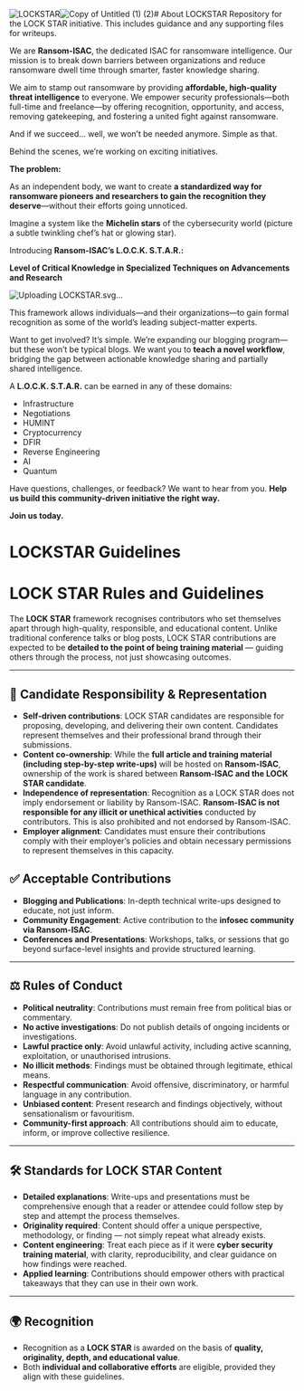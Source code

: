 ![LOCKSTAR](https://github.com/user-attachments/assets/45721435-0b70-4d35-bb19-e7e597f286ec)![Copy of Untitled (1) (2)](https://github.com/user-attachments/assets/e992fdb9-158c-4663-a35b-3f1b52d1ed11)# About LOCKSTAR
Repository for the LOCK STAR initiative. This includes guidance and any supporting files for writeups. 

We are **Ransom-ISAC**, the dedicated ISAC for ransomware intelligence. Our mission is to break down barriers between organizations and reduce ransomware dwell time through smarter, faster knowledge sharing.

We aim to stamp out ransomware by providing **affordable, high-quality threat intelligence** to everyone. We empower security professionals—both full-time and freelance—by offering recognition, opportunity, and access, removing gatekeeping, and fostering a united fight against ransomware.

And if we succeed… well, we won’t be needed anymore. Simple as that.

Behind the scenes, we’re working on exciting initiatives. 

**The problem:** 

As an independent body, we want to create **a standardized way for ransomware pioneers and researchers to gain the recognition they deserve**—without their efforts going unnoticed.

Imagine a system like the **Michelin stars** of the cybersecurity world (picture a subtle twinkling chef’s hat or glowing star).

Introducing **Ransom-ISAC’s L.O.C.K. S.T.A.R.:**

**Level of Critical Knowledge in Specialized Techniques on Advancements and Research**

![Uploa<svg xmlns="http://www.w3.org/2000/svg" xmlns:xlink="http://www.w3.org/1999/xlink" width="150" zoomAndPan="magnify" viewBox="0 0 112.5 112.499997" height="150" preserveAspectRatio="xMidYMid meet" version="1.0"><defs><g/><clipPath id="d667351cff"><path d="M 0 0 L 112.003906 0 L 112.003906 112.003906 L 0 112.003906 Z M 0 0 " clip-rule="nonzero"/></clipPath><clipPath id="69e5ead5cc"><path d="M 0.4375 0.316406 L 8.507812 0.316406 L 8.507812 9.394531 L 0.4375 9.394531 Z M 0.4375 0.316406 " clip-rule="nonzero"/></clipPath><clipPath id="e26c2f3d8d"><path d="M 3.460938 2.96875 L 5.480469 2.96875 L 5.480469 7 L 3.460938 7 Z M 3.460938 2.96875 " clip-rule="nonzero"/></clipPath><clipPath id="662d3bf506"><path d="M 53 1 L 75.664062 1 L 75.664062 10.007812 L 53 10.007812 Z M 53 1 " clip-rule="nonzero"/></clipPath><clipPath id="0001437740"><path d="M 1 0.167969 L 3 0.167969 L 3 7 L 1 7 Z M 1 0.167969 " clip-rule="nonzero"/></clipPath><clipPath id="6f6d4d7c25"><path d="M 3 0.167969 L 10 0.167969 L 10 8 L 3 8 Z M 3 0.167969 " clip-rule="nonzero"/></clipPath><clipPath id="fd95accd53"><path d="M 9 0.167969 L 17 0.167969 L 17 7 L 9 7 Z M 9 0.167969 " clip-rule="nonzero"/></clipPath><clipPath id="6898a58ae4"><path d="M 16 0.167969 L 22.664062 0.167969 L 22.664062 8 L 16 8 Z M 16 0.167969 " clip-rule="nonzero"/></clipPath><clipPath id="c44ee11fc1"><rect x="0" width="23" y="0" height="10"/></clipPath><clipPath id="bc6c9ce268"><path d="M 10 1 L 55 1 L 55 10.007812 L 10 10.007812 Z M 10 1 " clip-rule="nonzero"/></clipPath><clipPath id="7cfbd0085d"><path d="M 1 0.167969 L 7 0.167969 L 7 7 L 1 7 Z M 1 0.167969 " clip-rule="nonzero"/></clipPath><clipPath id="eb623a5fb4"><path d="M 7 0.167969 L 14 0.167969 L 14 7 L 7 7 Z M 7 0.167969 " clip-rule="nonzero"/></clipPath><clipPath id="be86c62db2"><path d="M 14 0.167969 L 20 0.167969 L 20 7 L 14 7 Z M 14 0.167969 " clip-rule="nonzero"/></clipPath><clipPath id="5a68a0017a"><path d="M 20 0.167969 L 26 0.167969 L 26 8 L 20 8 Z M 20 0.167969 " clip-rule="nonzero"/></clipPath><clipPath id="eeffe3a9e0"><path d="M 26 0.167969 L 33 0.167969 L 33 8 L 26 8 Z M 26 0.167969 " clip-rule="nonzero"/></clipPath><clipPath id="9954f38c57"><path d="M 33 0.167969 L 41 0.167969 L 41 7 L 33 7 Z M 33 0.167969 " clip-rule="nonzero"/></clipPath><clipPath id="8bc6b08967"><rect x="0" width="45" y="0" height="10"/></clipPath><clipPath id="19badc508a"><rect x="0" width="76" y="0" height="11"/></clipPath><clipPath id="471334648a"><path d="M 13.976562 2.046875 L 98.027344 2.046875 L 98.027344 86.097656 L 13.976562 86.097656 Z M 13.976562 2.046875 " clip-rule="nonzero"/></clipPath><clipPath id="66c71c52cb"><path d="M 56 2.046875 L 64.160156 13.628906 L 77.015625 7.679688 L 78.289062 21.785156 L 92.394531 23.0625 L 86.445312 35.914062 L 98.027344 44.074219 L 86.445312 52.230469 L 92.394531 65.085938 L 78.289062 66.363281 L 77.015625 80.46875 L 64.160156 74.519531 L 56 86.097656 L 47.84375 74.519531 L 34.988281 80.46875 L 33.714844 66.363281 L 19.605469 65.085938 L 25.554688 52.230469 L 13.976562 44.074219 L 25.554688 35.914062 L 19.605469 23.0625 L 33.714844 21.785156 L 34.988281 7.679688 L 47.84375 13.628906 Z M 56 2.046875 " clip-rule="nonzero"/></clipPath><clipPath id="84460c0011"><path d="M 0.976562 0.046875 L 85.027344 0.046875 L 85.027344 84.097656 L 0.976562 84.097656 Z M 0.976562 0.046875 " clip-rule="nonzero"/></clipPath><clipPath id="ff67700659"><path d="M 43 0.046875 L 51.160156 11.628906 L 64.015625 5.679688 L 65.289062 19.785156 L 79.394531 21.0625 L 73.445312 33.914062 L 85.027344 42.074219 L 73.445312 50.230469 L 79.394531 63.085938 L 65.289062 64.363281 L 64.015625 78.46875 L 51.160156 72.519531 L 43 84.097656 L 34.84375 72.519531 L 21.988281 78.46875 L 20.714844 64.363281 L 6.605469 63.085938 L 12.554688 50.230469 L 0.976562 42.074219 L 12.554688 33.914062 L 6.605469 21.0625 L 20.714844 19.785156 L 21.988281 5.679688 L 34.84375 11.628906 Z M 43 0.046875 " clip-rule="nonzero"/></clipPath><clipPath id="26c68a396b"><rect x="0" width="86" y="0" height="85"/></clipPath><clipPath id="f4a7149b04"><path d="M 17.023438 5.097656 L 94.976562 5.097656 L 94.976562 83.050781 L 17.023438 83.050781 Z M 17.023438 5.097656 " clip-rule="nonzero"/></clipPath><clipPath id="15faaa1394"><path d="M 56 5.097656 L 63.566406 15.835938 L 75.488281 10.320312 L 76.671875 23.402344 L 89.753906 24.585938 L 84.238281 36.507812 L 94.976562 44.074219 L 84.238281 51.640625 L 89.753906 63.5625 L 76.671875 64.746094 L 75.488281 77.828125 L 63.566406 72.308594 L 56 83.050781 L 48.433594 72.308594 L 36.511719 77.828125 L 35.332031 64.746094 L 22.246094 63.5625 L 27.765625 51.640625 L 17.023438 44.074219 L 27.765625 36.507812 L 22.246094 24.585938 L 35.332031 23.402344 L 36.511719 10.320312 L 48.433594 15.835938 Z M 56 5.097656 " clip-rule="nonzero"/></clipPath><clipPath id="050f8b2aa4"><path d="M 0.0234375 0.0976562 L 77.976562 0.0976562 L 77.976562 78.050781 L 0.0234375 78.050781 Z M 0.0234375 0.0976562 " clip-rule="nonzero"/></clipPath><clipPath id="ff90ca2c39"><path d="M 39 0.0976562 L 46.566406 10.835938 L 58.488281 5.320312 L 59.671875 18.402344 L 72.753906 19.585938 L 67.238281 31.507812 L 77.976562 39.074219 L 67.238281 46.640625 L 72.753906 58.5625 L 59.671875 59.746094 L 58.488281 72.828125 L 46.566406 67.308594 L 39 78.050781 L 31.433594 67.308594 L 19.511719 72.828125 L 18.332031 59.746094 L 5.246094 58.5625 L 10.765625 46.640625 L 0.0234375 39.074219 L 10.765625 31.507812 L 5.246094 19.585938 L 18.332031 18.402344 L 19.511719 5.320312 L 31.433594 10.835938 Z M 39 0.0976562 " clip-rule="nonzero"/></clipPath><clipPath id="cf8a32e19f"><rect x="0" width="78" y="0" height="79"/></clipPath><clipPath id="17aeceab0f"><path d="M 19.871094 7.945312 L 92.128906 7.945312 L 92.128906 80.203125 L 19.871094 80.203125 Z M 19.871094 7.945312 " clip-rule="nonzero"/></clipPath><clipPath id="cb592e3d7d"><path d="M 56 7.945312 L 63.015625 17.902344 L 74.066406 12.785156 L 75.160156 24.914062 L 87.289062 26.007812 L 82.175781 37.0625 L 92.128906 44.074219 L 82.175781 51.085938 L 87.289062 62.136719 L 75.160156 63.234375 L 74.066406 75.363281 L 63.015625 70.246094 L 56 80.203125 L 48.988281 70.246094 L 37.9375 75.363281 L 36.839844 63.234375 L 24.710938 62.136719 L 29.828125 51.085938 L 19.871094 44.074219 L 29.828125 37.0625 L 24.710938 26.007812 L 36.839844 24.914062 L 37.9375 12.785156 L 48.988281 17.902344 Z M 56 7.945312 " clip-rule="nonzero"/></clipPath><clipPath id="ac1c43b070"><path d="M 0.871094 0.945312 L 73.128906 0.945312 L 73.128906 73.203125 L 0.871094 73.203125 Z M 0.871094 0.945312 " clip-rule="nonzero"/></clipPath><clipPath id="45983583eb"><path d="M 37 0.945312 L 44.015625 10.902344 L 55.066406 5.785156 L 56.160156 17.914062 L 68.289062 19.007812 L 63.175781 30.0625 L 73.128906 37.074219 L 63.175781 44.085938 L 68.289062 55.136719 L 56.160156 56.234375 L 55.066406 68.363281 L 44.015625 63.246094 L 37 73.203125 L 29.988281 63.246094 L 18.9375 68.363281 L 17.839844 56.234375 L 5.710938 55.136719 L 10.828125 44.085938 L 0.871094 37.074219 L 10.828125 30.0625 L 5.710938 19.007812 L 17.839844 17.914062 L 18.9375 5.785156 L 29.988281 10.902344 Z M 37 0.945312 " clip-rule="nonzero"/></clipPath><clipPath id="00d10b59b7"><rect x="0" width="74" y="0" height="74"/></clipPath><clipPath id="60836672ed"><path d="M 38.222656 26.417969 L 74 26.417969 L 74 66.742188 L 38.222656 66.742188 Z M 38.222656 26.417969 " clip-rule="nonzero"/></clipPath><clipPath id="8af57d84c1"><path d="M 52 38.101562 L 60.640625 38.101562 L 60.640625 54.527344 L 52 54.527344 Z M 52 38.101562 " clip-rule="nonzero"/></clipPath><clipPath id="6fbb9f08c5"><path d="M 1 0.679688 L 7 0.679688 L 7 8 L 1 8 Z M 1 0.679688 " clip-rule="nonzero"/></clipPath><clipPath id="7e7f8c80bc"><path d="M 9 0.679688 L 17 0.679688 L 17 8 L 9 8 Z M 9 0.679688 " clip-rule="nonzero"/></clipPath><clipPath id="b8b15611be"><path d="M 19 0.679688 L 26 0.679688 L 26 8 L 19 8 Z M 19 0.679688 " clip-rule="nonzero"/></clipPath><clipPath id="ccf8abfe8b"><path d="M 29 0.679688 L 36 0.679688 L 36 8 L 29 8 Z M 29 0.679688 " clip-rule="nonzero"/></clipPath><clipPath id="df61d3e865"><path d="M 40 0.679688 L 46 0.679688 L 46 8 L 40 8 Z M 40 0.679688 " clip-rule="nonzero"/></clipPath><clipPath id="34a5add121"><path d="M 48 0.679688 L 55 0.679688 L 55 8 L 48 8 Z M 48 0.679688 " clip-rule="nonzero"/></clipPath><clipPath id="1d733a1d38"><path d="M 56 0.679688 L 63 0.679688 L 63 8 L 56 8 Z M 56 0.679688 " clip-rule="nonzero"/></clipPath><clipPath id="06f205bf40"><path d="M 66 0.679688 L 72 0.679688 L 72 8 L 66 8 Z M 66 0.679688 " clip-rule="nonzero"/></clipPath><clipPath id="99c5e0576d"><rect x="0" width="76" y="0" height="11"/></clipPath></defs><g clip-path="url(#d667351cff)"><path fill="#ffffff" d="M 0 0 L 112.003906 0 L 112.003906 112.003906 L 0 112.003906 Z M 0 0 " fill-opacity="1" fill-rule="nonzero"/><path fill="#ffffff" d="M 0 0 L 112.003906 0 L 112.003906 112.003906 L 0 112.003906 Z M 0 0 " fill-opacity="1" fill-rule="nonzero"/></g><g transform="matrix(1, 0, 0, 1, 18, 87)"><g clip-path="url(#19badc508a)"><g clip-path="url(#69e5ead5cc)"><path fill="#0057ff" d="M 6.546875 1.035156 C 5.550781 1.015625 4.777344 0.496094 4.511719 0.316406 C 4.246094 0.496094 3.472656 1.015625 2.476562 1.035156 C 1.382812 1.058594 0.699219 0.792969 0.441406 0.621094 L 0.441406 4.175781 C 0.441406 6.421875 2.183594 8.964844 4.511719 9.621094 C 5.675781 9.292969 6.695312 8.492188 7.421875 7.496094 C 8.144531 6.5 8.582031 5.296875 8.582031 4.175781 L 8.582031 0.621094 C 8.324219 0.792969 7.640625 1.058594 6.546875 1.035156 Z M 8.144531 4.175781 C 8.144531 5.175781 7.75 6.292969 7.066406 7.238281 C 6.378906 8.179688 5.476562 8.859375 4.511719 9.167969 C 3.542969 8.867188 2.644531 8.179688 1.960938 7.242188 C 1.273438 6.308594 0.878906 5.175781 0.878906 4.175781 L 0.878906 1.277344 C 1.351562 1.414062 1.84375 1.480469 2.335938 1.472656 L 2.488281 1.472656 C 3.167969 1.453125 3.859375 1.234375 4.511719 0.832031 C 5.164062 1.234375 5.855469 1.453125 6.535156 1.464844 L 6.691406 1.464844 C 7.179688 1.472656 7.671875 1.410156 8.144531 1.273438 Z M 7.710938 1.828125 L 7.710938 4.175781 C 7.710938 5.09375 7.347656 6.113281 6.714844 6.980469 C 6.113281 7.800781 5.339844 8.40625 4.511719 8.703125 C 3.683594 8.40625 2.910156 7.800781 2.308594 6.980469 C 1.675781 6.113281 1.3125 5.085938 1.3125 4.175781 L 1.3125 1.828125 C 1.648438 1.886719 1.992188 1.914062 2.335938 1.914062 L 2.496094 1.914062 C 3.207031 1.886719 3.890625 1.691406 4.511719 1.34375 C 5.125 1.691406 5.816406 1.886719 6.527344 1.914062 L 6.691406 1.914062 C 7.03125 1.914062 7.375 1.878906 7.710938 1.828125 Z M 7.710938 1.828125 " fill-opacity="1" fill-rule="nonzero"/></g><g clip-path="url(#e26c2f3d8d)"><path fill="#f2f9f8" d="M 5.050781 4.851562 C 5.390625 4.65625 5.558594 4.363281 5.550781 3.96875 C 5.546875 3.433594 5.109375 2.996094 4.574219 2.980469 C 4.347656 2.976562 4.140625 3.042969 3.953125 3.175781 C 3.769531 3.3125 3.648438 3.492188 3.585938 3.710938 C 3.523438 3.933594 3.535156 4.148438 3.621094 4.363281 C 3.710938 4.574219 3.851562 4.738281 4.050781 4.851562 C 4.0625 4.859375 4.066406 4.867188 4.0625 4.878906 L 4.050781 4.929688 L 3.558594 6.847656 C 3.550781 6.871094 3.558594 6.878906 3.582031 6.878906 L 5.519531 6.878906 C 5.542969 6.878906 5.550781 6.871094 5.542969 6.847656 L 5.050781 4.929688 L 5.039062 4.878906 C 5.035156 4.867188 5.039062 4.859375 5.050781 4.851562 Z M 5.050781 4.851562 " fill-opacity="1" fill-rule="nonzero"/></g><g clip-path="url(#662d3bf506)"><g transform="matrix(1, 0, 0, 1, 53, 1)"><g clip-path="url(#c44ee11fc1)"><g clip-path="url(#0001437740)"><g fill="#0057ff" fill-opacity="1"><g transform="translate(0.983418, 7.000257)"><g><path d="M 0.578125 0 L 0.578125 -6.5625 L 1.953125 -6.5625 L 1.953125 0 Z M 0.578125 0 "/></g></g></g></g><g clip-path="url(#6f6d4d7c25)"><g fill="#0057ff" fill-opacity="1"><g transform="translate(3.522472, 7.000257)"><g><path d="M 2.875 -5.609375 C 2.539062 -5.609375 2.265625 -5.535156 2.046875 -5.390625 C 1.835938 -5.242188 1.734375 -5.050781 1.734375 -4.8125 C 1.734375 -4.632812 1.78125 -4.488281 1.875 -4.375 C 1.976562 -4.269531 2.191406 -4.179688 2.515625 -4.109375 L 4.0625 -3.734375 C 4.695312 -3.578125 5.132812 -3.351562 5.375 -3.0625 C 5.625 -2.78125 5.75 -2.414062 5.75 -1.96875 C 5.75 -1.5 5.632812 -1.101562 5.40625 -0.78125 C 5.175781 -0.457031 4.863281 -0.21875 4.46875 -0.0625 C 4.082031 0.09375 3.644531 0.171875 3.15625 0.171875 C 2.289062 0.171875 1.613281 -0.0078125 1.125 -0.375 C 0.632812 -0.738281 0.378906 -1.285156 0.359375 -2.015625 L 1.671875 -2.015625 C 1.679688 -1.679688 1.804688 -1.421875 2.046875 -1.234375 C 2.285156 -1.046875 2.625 -0.953125 3.0625 -0.953125 C 3.507812 -0.953125 3.847656 -1.019531 4.078125 -1.15625 C 4.316406 -1.300781 4.4375 -1.519531 4.4375 -1.8125 C 4.4375 -1.988281 4.375 -2.128906 4.25 -2.234375 C 4.125 -2.335938 3.914062 -2.429688 3.625 -2.515625 C 3.332031 -2.609375 2.84375 -2.726562 2.15625 -2.875 C 1.5625 -3.007812 1.128906 -3.222656 0.859375 -3.515625 C 0.585938 -3.804688 0.453125 -4.207031 0.453125 -4.71875 C 0.453125 -5.101562 0.546875 -5.445312 0.734375 -5.75 C 0.921875 -6.0625 1.203125 -6.300781 1.578125 -6.46875 C 1.953125 -6.644531 2.421875 -6.734375 2.984375 -6.734375 C 3.484375 -6.734375 3.921875 -6.644531 4.296875 -6.46875 C 4.679688 -6.300781 4.976562 -6.054688 5.1875 -5.734375 C 5.40625 -5.410156 5.523438 -5.035156 5.546875 -4.609375 L 4.21875 -4.609375 C 4.15625 -5.273438 3.707031 -5.609375 2.875 -5.609375 Z M 2.875 -5.609375 "/></g></g></g></g><g clip-path="url(#fd95accd53)"><g fill="#0057ff" fill-opacity="1"><g transform="translate(9.614375, 7.000257)"><g><path d="M 4.921875 0 L 4.5 -1.359375 L 2.078125 -1.359375 L 1.625 0 L 0.1875 0 L 2.515625 -6.5625 L 4.109375 -6.5625 L 6.421875 0 Z M 4.125 -2.484375 L 3.3125 -5.078125 L 3.296875 -5.078125 L 2.453125 -2.484375 Z M 4.125 -2.484375 "/></g></g></g></g><g clip-path="url(#6898a58ae4)"><g fill="#0057ff" fill-opacity="1"><g transform="translate(15.843243, 7.000257)"><g><path d="M 3.453125 -5.546875 C 2.953125 -5.546875 2.550781 -5.347656 2.25 -4.953125 C 1.945312 -4.554688 1.796875 -3.992188 1.796875 -3.265625 C 1.796875 -2.578125 1.9375 -2.03125 2.21875 -1.625 C 2.507812 -1.21875 2.910156 -1.015625 3.421875 -1.015625 C 3.804688 -1.015625 4.125 -1.117188 4.375 -1.328125 C 4.625 -1.535156 4.789062 -1.84375 4.875 -2.25 L 6.25 -2.25 C 6.101562 -1.46875 5.78125 -0.867188 5.28125 -0.453125 C 4.78125 -0.0351562 4.15625 0.171875 3.40625 0.171875 C 2.789062 0.171875 2.257812 0.0351562 1.8125 -0.234375 C 1.363281 -0.515625 1.015625 -0.914062 0.765625 -1.4375 C 0.523438 -1.957031 0.40625 -2.566406 0.40625 -3.265625 C 0.40625 -3.972656 0.53125 -4.585938 0.78125 -5.109375 C 1.03125 -5.628906 1.382812 -6.03125 1.84375 -6.3125 C 2.300781 -6.59375 2.828125 -6.734375 3.421875 -6.734375 C 3.941406 -6.734375 4.410156 -6.632812 4.828125 -6.4375 C 5.242188 -6.238281 5.570312 -5.960938 5.8125 -5.609375 C 6.0625 -5.253906 6.207031 -4.859375 6.25 -4.421875 L 4.875 -4.421875 C 4.695312 -5.171875 4.222656 -5.546875 3.453125 -5.546875 Z M 3.453125 -5.546875 "/></g></g></g></g></g></g></g><g clip-path="url(#bc6c9ce268)"><g transform="matrix(1, 0, 0, 1, 10, 1)"><g clip-path="url(#8bc6b08967)"><g clip-path="url(#7cfbd0085d)"><g fill="#000000" fill-opacity="1"><g transform="translate(0.50301, 6.962967)"><g><path d="M 6.078125 -4.703125 C 6.078125 -4.335938 5.988281 -4.015625 5.8125 -3.734375 C 5.632812 -3.453125 5.382812 -3.253906 5.0625 -3.140625 L 5.28125 -3.03125 C 5.53125 -2.894531 5.691406 -2.707031 5.765625 -2.46875 C 5.847656 -2.226562 5.890625 -1.921875 5.890625 -1.546875 L 5.890625 -0.9375 C 5.890625 -0.476562 5.988281 -0.222656 6.1875 -0.171875 L 6.1875 0 L 4.671875 0 C 4.628906 -0.113281 4.59375 -0.253906 4.5625 -0.421875 C 4.539062 -0.597656 4.53125 -0.769531 4.53125 -0.9375 L 4.53125 -1.640625 C 4.53125 -1.921875 4.476562 -2.125 4.375 -2.25 C 4.28125 -2.382812 4.160156 -2.46875 4.015625 -2.5 C 3.867188 -2.539062 3.679688 -2.5625 3.453125 -2.5625 L 2.03125 -2.5625 L 2.03125 0 L 0.6875 0 L 0.6875 -6.5625 L 4.078125 -6.5625 C 4.492188 -6.5625 4.851562 -6.472656 5.15625 -6.296875 C 5.457031 -6.128906 5.6875 -5.90625 5.84375 -5.625 C 6 -5.34375 6.078125 -5.035156 6.078125 -4.703125 Z M 4.703125 -4.578125 C 4.703125 -4.835938 4.617188 -5.039062 4.453125 -5.1875 C 4.285156 -5.34375 4.0625 -5.421875 3.78125 -5.421875 L 2.03125 -5.421875 L 2.03125 -3.671875 L 3.6875 -3.671875 C 4.03125 -3.671875 4.285156 -3.738281 4.453125 -3.875 C 4.617188 -4.007812 4.703125 -4.242188 4.703125 -4.578125 Z M 4.703125 -4.578125 "/></g></g></g></g><g clip-path="url(#eb623a5fb4)"><g fill="#000000" fill-opacity="1"><g transform="translate(7.059392, 6.962967)"><g><path d="M 4.921875 0 L 4.5 -1.359375 L 2.078125 -1.359375 L 1.625 0 L 0.1875 0 L 2.515625 -6.5625 L 4.109375 -6.5625 L 6.421875 0 Z M 4.125 -2.484375 L 3.3125 -5.078125 L 3.296875 -5.078125 L 2.453125 -2.484375 Z M 4.125 -2.484375 "/></g></g></g></g><g clip-path="url(#be86c62db2)"><g fill="#000000" fill-opacity="1"><g transform="translate(13.615774, 6.962967)"><g><path d="M 4.703125 -2 L 4.703125 -6.5625 L 5.984375 -6.5625 L 5.984375 0 L 4.609375 0 L 1.921875 -4.6875 L 1.90625 -4.6875 L 1.90625 0 L 0.625 0 L 0.625 -6.5625 L 2.078125 -6.5625 L 4.6875 -2 Z M 4.703125 -2 "/></g></g></g></g><g clip-path="url(#5a68a0017a)"><g fill="#000000" fill-opacity="1"><g transform="translate(20.172155, 6.962967)"><g><path d="M 2.875 -5.609375 C 2.539062 -5.609375 2.265625 -5.535156 2.046875 -5.390625 C 1.835938 -5.242188 1.734375 -5.050781 1.734375 -4.8125 C 1.734375 -4.632812 1.78125 -4.488281 1.875 -4.375 C 1.976562 -4.269531 2.191406 -4.179688 2.515625 -4.109375 L 4.0625 -3.734375 C 4.695312 -3.578125 5.132812 -3.351562 5.375 -3.0625 C 5.625 -2.78125 5.75 -2.414062 5.75 -1.96875 C 5.75 -1.5 5.632812 -1.101562 5.40625 -0.78125 C 5.175781 -0.457031 4.863281 -0.21875 4.46875 -0.0625 C 4.082031 0.09375 3.644531 0.171875 3.15625 0.171875 C 2.289062 0.171875 1.613281 -0.0078125 1.125 -0.375 C 0.632812 -0.738281 0.378906 -1.285156 0.359375 -2.015625 L 1.671875 -2.015625 C 1.679688 -1.679688 1.804688 -1.421875 2.046875 -1.234375 C 2.285156 -1.046875 2.625 -0.953125 3.0625 -0.953125 C 3.507812 -0.953125 3.847656 -1.019531 4.078125 -1.15625 C 4.316406 -1.300781 4.4375 -1.519531 4.4375 -1.8125 C 4.4375 -1.988281 4.375 -2.128906 4.25 -2.234375 C 4.125 -2.335938 3.914062 -2.429688 3.625 -2.515625 C 3.332031 -2.609375 2.84375 -2.726562 2.15625 -2.875 C 1.5625 -3.007812 1.128906 -3.222656 0.859375 -3.515625 C 0.585938 -3.804688 0.453125 -4.207031 0.453125 -4.71875 C 0.453125 -5.101562 0.546875 -5.445312 0.734375 -5.75 C 0.921875 -6.0625 1.203125 -6.300781 1.578125 -6.46875 C 1.953125 -6.644531 2.421875 -6.734375 2.984375 -6.734375 C 3.484375 -6.734375 3.921875 -6.644531 4.296875 -6.46875 C 4.679688 -6.300781 4.976562 -6.054688 5.1875 -5.734375 C 5.40625 -5.410156 5.523438 -5.035156 5.546875 -4.609375 L 4.21875 -4.609375 C 4.15625 -5.273438 3.707031 -5.609375 2.875 -5.609375 Z M 2.875 -5.609375 "/></g></g></g></g><g clip-path="url(#eeffe3a9e0)"><g fill="#000000" fill-opacity="1"><g transform="translate(26.225607, 6.962967)"><g><path d="M 3.5625 0.171875 C 2.945312 0.171875 2.398438 0.0390625 1.921875 -0.21875 C 1.453125 -0.476562 1.082031 -0.863281 0.8125 -1.375 C 0.539062 -1.894531 0.40625 -2.53125 0.40625 -3.28125 C 0.40625 -4.019531 0.535156 -4.648438 0.796875 -5.171875 C 1.066406 -5.691406 1.4375 -6.082031 1.90625 -6.34375 C 2.382812 -6.601562 2.9375 -6.734375 3.5625 -6.734375 C 4.175781 -6.734375 4.71875 -6.597656 5.1875 -6.328125 C 5.664062 -6.066406 6.035156 -5.675781 6.296875 -5.15625 C 6.566406 -4.632812 6.703125 -4.007812 6.703125 -3.28125 C 6.703125 -2.539062 6.566406 -1.910156 6.296875 -1.390625 C 6.023438 -0.867188 5.648438 -0.476562 5.171875 -0.21875 C 4.691406 0.0390625 4.15625 0.171875 3.5625 0.171875 Z M 5.34375 -3.28125 C 5.34375 -4.007812 5.175781 -4.570312 4.84375 -4.96875 C 4.519531 -5.375 4.085938 -5.578125 3.546875 -5.578125 C 3.015625 -5.578125 2.582031 -5.375 2.25 -4.96875 C 1.925781 -4.570312 1.765625 -4.007812 1.765625 -3.28125 C 1.765625 -2.550781 1.925781 -1.984375 2.25 -1.578125 C 2.582031 -1.179688 3.019531 -0.984375 3.5625 -0.984375 C 4.101562 -0.984375 4.535156 -1.179688 4.859375 -1.578125 C 5.179688 -1.984375 5.34375 -2.550781 5.34375 -3.28125 Z M 5.34375 -3.28125 "/></g></g></g></g><g clip-path="url(#9954f38c57)"><g fill="#000000" fill-opacity="1"><g transform="translate(33.294064, 6.962967)"><g><path d="M 3.84375 -1.390625 L 5.015625 -6.5625 L 7 -6.5625 L 7 0 L 5.71875 0 L 5.71875 -5.484375 L 5.6875 -5.484375 L 4.46875 0 L 3.125 0 L 1.921875 -5.484375 L 1.90625 -5.484375 L 1.90625 0 L 0.625 0 L 0.625 -6.5625 L 2.625 -6.5625 L 3.828125 -1.390625 Z M 3.84375 -1.390625 "/></g></g></g></g><g fill="#000000" fill-opacity="1"><g transform="translate(40.865451, 6.962967)"><g><path d="M 0.25 -1.96875 L 0.25 -3.15625 L 2.796875 -3.15625 L 2.796875 -1.96875 Z M 0.25 -1.96875 "/></g></g></g></g></g></g></g></g><g clip-path="url(#471334648a)"><g clip-path="url(#66c71c52cb)"><g transform="matrix(1, 0, 0, 1, 13, 2)"><g clip-path="url(#26c68a396b)"><g clip-path="url(#84460c0011)"><g clip-path="url(#ff67700659)"><path fill="#f8cf40" d="M 0.976562 0.046875 L 85.027344 0.046875 L 85.027344 84.097656 L 0.976562 84.097656 Z M 0.976562 0.046875 " fill-opacity="1" fill-rule="nonzero"/></g></g></g></g></g></g><g clip-path="url(#f4a7149b04)"><g clip-path="url(#15faaa1394)"><g transform="matrix(1, 0, 0, 1, 17, 5)"><g clip-path="url(#cf8a32e19f)"><g clip-path="url(#050f8b2aa4)"><g clip-path="url(#ff90ca2c39)"><path fill="#ffffff" d="M 0.0234375 0.0976562 L 77.976562 0.0976562 L 77.976562 78.050781 L 0.0234375 78.050781 Z M 0.0234375 0.0976562 " fill-opacity="1" fill-rule="nonzero"/></g></g></g></g></g></g><g clip-path="url(#17aeceab0f)"><g clip-path="url(#cb592e3d7d)"><g transform="matrix(1, 0, 0, 1, 19, 7)"><g clip-path="url(#00d10b59b7)"><g clip-path="url(#ac1c43b070)"><g clip-path="url(#45983583eb)"><path fill="#f8cf40" d="M 0.871094 0.945312 L 73.128906 0.945312 L 73.128906 73.203125 L 0.871094 73.203125 Z M 0.871094 0.945312 " fill-opacity="1" fill-rule="nonzero"/></g></g></g></g></g></g><g clip-path="url(#60836672ed)"><path fill="#ffffff" d="M 64.882812 29.554688 C 60.539062 29.46875 57.152344 27.214844 55.996094 26.421875 C 54.839844 27.214844 51.453125 29.46875 47.109375 29.554688 C 42.339844 29.667969 39.351562 28.511719 38.222656 27.75 L 38.222656 43.265625 C 38.222656 53.085938 45.839844 64.171875 55.996094 67.050781 C 61.074219 65.609375 65.53125 62.113281 68.691406 57.769531 C 71.851562 53.421875 73.769531 48.175781 73.769531 43.265625 L 73.769531 27.75 C 72.640625 28.511719 69.648438 29.667969 64.882812 29.554688 Z M 71.851562 43.265625 C 71.851562 47.640625 70.128906 52.519531 67.140625 56.640625 C 64.148438 60.757812 60.199219 63.71875 55.996094 65.074219 C 51.761719 63.75 47.839844 60.757812 44.851562 56.667969 C 41.859375 52.578125 40.140625 47.640625 40.140625 43.265625 L 40.140625 30.628906 C 42.199219 31.21875 44.34375 31.5 46.488281 31.472656 L 47.164062 31.472656 C 50.128906 31.390625 53.144531 30.429688 55.996094 28.679688 C 58.84375 30.429688 61.863281 31.390625 64.824219 31.445312 L 65.503906 31.445312 C 67.648438 31.472656 69.792969 31.191406 71.851562 30.597656 Z M 69.960938 33.027344 L 69.960938 43.265625 C 69.960938 47.273438 68.378906 51.730469 65.617188 55.511719 C 62.992188 59.09375 59.605469 61.746094 55.996094 63.042969 C 52.382812 61.746094 49 59.09375 46.375 55.511719 C 43.609375 51.730469 42.03125 47.246094 42.03125 43.265625 L 42.03125 33.027344 C 43.496094 33.28125 44.992188 33.390625 46.488281 33.390625 L 47.191406 33.390625 C 50.296875 33.28125 53.285156 32.433594 55.996094 30.910156 C 58.675781 32.433594 61.695312 33.28125 64.796875 33.390625 L 65.503906 33.390625 C 67 33.390625 68.492188 33.25 69.960938 33.027344 Z M 69.960938 33.027344 " fill-opacity="1" fill-rule="nonzero"/></g><g clip-path="url(#8af57d84c1)"><path fill="#f8cf40" d="M 58.226562 45.847656 C 58.875 45.476562 59.382812 44.964844 59.753906 44.3125 C 60.121094 43.660156 60.300781 42.960938 60.292969 42.214844 C 60.261719 40.007812 58.46875 38.199219 56.265625 38.148438 C 55.804688 38.136719 55.359375 38.199219 54.921875 38.335938 C 54.484375 38.476562 54.082031 38.679688 53.710938 38.953125 C 53.34375 39.226562 53.027344 39.550781 52.769531 39.929688 C 52.507812 40.308594 52.316406 40.714844 52.191406 41.160156 C 52.066406 41.601562 52.019531 42.050781 52.042969 42.507812 C 52.070312 42.964844 52.171875 43.40625 52.34375 43.832031 C 52.515625 44.257812 52.753906 44.640625 53.054688 44.988281 C 53.359375 45.332031 53.707031 45.621094 54.105469 45.847656 C 54.152344 45.875 54.167969 45.914062 54.15625 45.964844 L 54.101562 46.171875 L 52.070312 54.070312 C 52.050781 54.15625 52.082031 54.199219 52.171875 54.199219 L 60.15625 54.199219 C 60.246094 54.199219 60.28125 54.15625 60.257812 54.070312 L 58.226562 46.171875 L 58.175781 45.964844 C 58.160156 45.914062 58.179688 45.875 58.226562 45.847656 Z M 58.226562 45.847656 " fill-opacity="1" fill-rule="nonzero"/></g><g transform="matrix(1, 0, 0, 1, 18, 98)"><g clip-path="url(#99c5e0576d)"><g clip-path="url(#6fbb9f08c5)"><g fill="#eeba2b" fill-opacity="1"><g transform="translate(0.992947, 7.786307)"><g><path d="M 5.515625 -1.234375 L 5.515625 0 L 0.71875 0 L 0.71875 -6.796875 L 2.140625 -6.796875 L 2.140625 -1.234375 Z M 5.515625 -1.234375 "/></g></g></g></g><g fill="#eeba2b" fill-opacity="1"><g transform="translate(6.72967, 7.786307)"><g><path d="M 0.609375 0 L 0.609375 -1.375 L 2.03125 -1.375 L 2.03125 0 Z M 0.609375 0 "/></g></g></g><g clip-path="url(#7e7f8c80bc)"><g fill="#eeba2b" fill-opacity="1"><g transform="translate(9.314043, 7.786307)"><g><path d="M 3.6875 0.1875 C 3.050781 0.1875 2.488281 0.0507812 2 -0.21875 C 1.507812 -0.488281 1.125 -0.890625 0.84375 -1.421875 C 0.5625 -1.960938 0.421875 -2.625 0.421875 -3.40625 C 0.421875 -4.164062 0.554688 -4.816406 0.828125 -5.359375 C 1.109375 -5.898438 1.492188 -6.304688 1.984375 -6.578125 C 2.484375 -6.847656 3.050781 -6.984375 3.6875 -6.984375 C 4.320312 -6.984375 4.882812 -6.84375 5.375 -6.5625 C 5.863281 -6.28125 6.25 -5.867188 6.53125 -5.328125 C 6.8125 -4.796875 6.953125 -4.15625 6.953125 -3.40625 C 6.953125 -2.632812 6.8125 -1.976562 6.53125 -1.4375 C 6.25 -0.894531 5.859375 -0.488281 5.359375 -0.21875 C 4.867188 0.0507812 4.3125 0.1875 3.6875 0.1875 Z M 5.53125 -3.40625 C 5.53125 -4.15625 5.359375 -4.738281 5.015625 -5.15625 C 4.679688 -5.570312 4.234375 -5.78125 3.671875 -5.78125 C 3.117188 -5.78125 2.675781 -5.570312 2.34375 -5.15625 C 2.007812 -4.738281 1.84375 -4.15625 1.84375 -3.40625 C 1.84375 -2.644531 2.007812 -2.054688 2.34375 -1.640625 C 2.675781 -1.222656 3.125 -1.015625 3.6875 -1.015625 C 4.25 -1.015625 4.695312 -1.222656 5.03125 -1.640625 C 5.363281 -2.054688 5.53125 -2.644531 5.53125 -3.40625 Z M 5.53125 -3.40625 "/></g></g></g></g><g fill="#eeba2b" fill-opacity="1"><g transform="translate(16.253023, 7.786307)"><g><path d="M 0.609375 0 L 0.609375 -1.375 L 2.03125 -1.375 L 2.03125 0 Z M 0.609375 0 "/></g></g></g><g clip-path="url(#b8b15611be)"><g fill="#eeba2b" fill-opacity="1"><g transform="translate(18.837396, 7.786307)"><g><path d="M 3.578125 -5.75 C 3.054688 -5.75 2.640625 -5.539062 2.328125 -5.125 C 2.015625 -4.71875 1.859375 -4.132812 1.859375 -3.375 C 1.859375 -2.664062 2.003906 -2.097656 2.296875 -1.671875 C 2.597656 -1.253906 3.015625 -1.046875 3.546875 -1.046875 C 3.941406 -1.046875 4.269531 -1.15625 4.53125 -1.375 C 4.789062 -1.59375 4.96875 -1.910156 5.0625 -2.328125 L 6.484375 -2.328125 C 6.316406 -1.523438 5.976562 -0.90625 5.46875 -0.46875 C 4.957031 -0.03125 4.304688 0.1875 3.515625 0.1875 C 2.890625 0.1875 2.34375 0.0390625 1.875 -0.25 C 1.40625 -0.539062 1.046875 -0.953125 0.796875 -1.484375 C 0.546875 -2.023438 0.421875 -2.660156 0.421875 -3.390625 C 0.421875 -4.117188 0.550781 -4.753906 0.8125 -5.296875 C 1.070312 -5.835938 1.4375 -6.253906 1.90625 -6.546875 C 2.382812 -6.835938 2.929688 -6.984375 3.546875 -6.984375 C 4.085938 -6.984375 4.570312 -6.878906 5 -6.671875 C 5.425781 -6.460938 5.765625 -6.175781 6.015625 -5.8125 C 6.273438 -5.445312 6.429688 -5.035156 6.484375 -4.578125 L 5.0625 -4.578125 C 4.875 -5.359375 4.378906 -5.75 3.578125 -5.75 Z M 3.578125 -5.75 "/></g></g></g></g><g fill="#eeba2b" fill-opacity="1"><g transform="translate(25.62491, 7.786307)"><g><path d="M 0.609375 0 L 0.609375 -1.375 L 2.03125 -1.375 L 2.03125 0 Z M 0.609375 0 "/></g></g></g><g clip-path="url(#ccf8abfe8b)"><g fill="#eeba2b" fill-opacity="1"><g transform="translate(28.209283, 7.786307)"><g><path d="M 4.84375 -6.796875 L 6.671875 -6.796875 L 3.90625 -4.015625 L 6.84375 0 L 5.015625 0 L 2.90625 -2.984375 L 2.25 -2.296875 L 2.25 0 L 0.828125 0 L 0.828125 -6.796875 L 2.25 -6.796875 L 2.25 -4.03125 Z M 4.84375 -6.796875 "/></g></g></g></g><g fill="#eeba2b" fill-opacity="1"><g transform="translate(34.996798, 7.786307)"><g><path d="M 0.609375 0 L 0.609375 -1.375 L 2.03125 -1.375 L 2.03125 0 Z M 0.609375 0 "/></g></g></g><g fill="#eeba2b" fill-opacity="1"><g transform="translate(37.202515, 7.786307)"><g/></g></g><g clip-path="url(#df61d3e865)"><g fill="#eeba2b" fill-opacity="1"><g transform="translate(39.786888, 7.786307)"><g><path d="M 2.984375 -5.796875 C 2.640625 -5.796875 2.351562 -5.722656 2.125 -5.578125 C 1.90625 -5.429688 1.796875 -5.234375 1.796875 -4.984375 C 1.796875 -4.804688 1.847656 -4.65625 1.953125 -4.53125 C 2.054688 -4.414062 2.273438 -4.320312 2.609375 -4.25 L 4.203125 -3.859375 C 4.859375 -3.703125 5.3125 -3.472656 5.5625 -3.171875 C 5.820312 -2.878906 5.953125 -2.503906 5.953125 -2.046875 C 5.953125 -1.554688 5.832031 -1.144531 5.59375 -0.8125 C 5.363281 -0.476562 5.046875 -0.226562 4.640625 -0.0625 C 4.234375 0.101562 3.773438 0.1875 3.265625 0.1875 C 2.367188 0.1875 1.664062 0 1.15625 -0.375 C 0.65625 -0.757812 0.394531 -1.332031 0.375 -2.09375 L 1.734375 -2.09375 C 1.742188 -1.75 1.867188 -1.476562 2.109375 -1.28125 C 2.359375 -1.09375 2.710938 -1 3.171875 -1 C 3.628906 -1 3.976562 -1.070312 4.21875 -1.21875 C 4.46875 -1.363281 4.59375 -1.582031 4.59375 -1.875 C 4.59375 -2.0625 4.523438 -2.207031 4.390625 -2.3125 C 4.265625 -2.425781 4.050781 -2.523438 3.75 -2.609375 C 3.445312 -2.703125 2.941406 -2.828125 2.234375 -2.984375 C 1.617188 -3.117188 1.171875 -3.335938 0.890625 -3.640625 C 0.609375 -3.941406 0.46875 -4.359375 0.46875 -4.890625 C 0.46875 -5.285156 0.5625 -5.640625 0.75 -5.953125 C 0.945312 -6.273438 1.238281 -6.523438 1.625 -6.703125 C 2.019531 -6.890625 2.507812 -6.984375 3.09375 -6.984375 C 3.613281 -6.984375 4.070312 -6.890625 4.46875 -6.703125 C 4.863281 -6.523438 5.171875 -6.269531 5.390625 -5.9375 C 5.609375 -5.601562 5.722656 -5.21875 5.734375 -4.78125 L 4.375 -4.78125 C 4.3125 -5.457031 3.847656 -5.796875 2.984375 -5.796875 Z M 2.984375 -5.796875 "/></g></g></g></g><g fill="#eeba2b" fill-opacity="1"><g transform="translate(46.053744, 7.786307)"><g><path d="M 0.609375 0 L 0.609375 -1.375 L 2.03125 -1.375 L 2.03125 0 Z M 0.609375 0 "/></g></g></g><g clip-path="url(#34a5add121)"><g fill="#eeba2b" fill-opacity="1"><g transform="translate(48.638117, 7.786307)"><g><path d="M 3.609375 -5.59375 L 3.609375 0 L 2.1875 0 L 2.1875 -5.59375 L 0.125 -5.59375 L 0.125 -6.796875 L 5.65625 -6.796875 L 5.65625 -5.59375 Z M 3.609375 -5.59375 "/></g></g></g></g><g fill="#eeba2b" fill-opacity="1"><g transform="translate(53.617517, 7.786307)"><g><path d="M 0.609375 0 L 0.609375 -1.375 L 2.03125 -1.375 L 2.03125 0 Z M 0.609375 0 "/></g></g></g><g clip-path="url(#1d733a1d38)"><g fill="#eeba2b" fill-opacity="1"><g transform="translate(56.20189, 7.786307)"><g><path d="M 5.109375 0 L 4.671875 -1.40625 L 2.15625 -1.40625 L 1.6875 0 L 0.1875 0 L 2.609375 -6.796875 L 4.25 -6.796875 L 6.640625 0 Z M 4.265625 -2.578125 L 3.421875 -5.265625 L 3.40625 -5.265625 L 2.53125 -2.578125 Z M 4.265625 -2.578125 "/></g></g></g></g><g fill="#eeba2b" fill-opacity="1"><g transform="translate(62.989405, 7.786307)"><g><path d="M 0.609375 0 L 0.609375 -1.375 L 2.03125 -1.375 L 2.03125 0 Z M 0.609375 0 "/></g></g></g><g clip-path="url(#06f205bf40)"><g fill="#eeba2b" fill-opacity="1"><g transform="translate(65.573778, 7.786307)"><g><path d="M 6.296875 -4.875 C 6.296875 -4.488281 6.203125 -4.148438 6.015625 -3.859375 C 5.835938 -3.566406 5.582031 -3.363281 5.25 -3.25 L 5.46875 -3.140625 C 5.726562 -3.003906 5.898438 -2.804688 5.984375 -2.546875 C 6.066406 -2.296875 6.109375 -1.984375 6.109375 -1.609375 L 6.109375 -0.96875 C 6.109375 -0.488281 6.207031 -0.226562 6.40625 -0.1875 L 6.40625 0 L 4.84375 0 C 4.800781 -0.113281 4.765625 -0.257812 4.734375 -0.4375 C 4.710938 -0.625 4.703125 -0.800781 4.703125 -0.96875 L 4.6875 -1.703125 C 4.6875 -1.992188 4.632812 -2.207031 4.53125 -2.34375 C 4.4375 -2.476562 4.3125 -2.5625 4.15625 -2.59375 C 4 -2.632812 3.800781 -2.65625 3.5625 -2.65625 L 2.109375 -2.65625 L 2.109375 0 L 0.71875 0 L 0.71875 -6.796875 L 4.234375 -6.796875 C 4.648438 -6.796875 5.015625 -6.707031 5.328125 -6.53125 C 5.640625 -6.351562 5.878906 -6.117188 6.046875 -5.828125 C 6.210938 -5.535156 6.296875 -5.21875 6.296875 -4.875 Z M 4.875 -4.734375 C 4.875 -5.003906 4.785156 -5.21875 4.609375 -5.375 C 4.441406 -5.539062 4.210938 -5.625 3.921875 -5.625 L 2.109375 -5.625 L 2.109375 -3.8125 L 3.8125 -3.8125 C 4.164062 -3.8125 4.429688 -3.878906 4.609375 -4.015625 C 4.785156 -4.160156 4.875 -4.398438 4.875 -4.734375 Z M 4.875 -4.734375 "/></g></g></g></g><g fill="#eeba2b" fill-opacity="1"><g transform="translate(72.361293, 7.786307)"><g><path d="M 0.609375 0 L 0.609375 -1.375 L 2.03125 -1.375 L 2.03125 0 Z M 0.609375 0 "/></g></g></g></g></g></svg>ding LOCKSTAR.svg…]()



This framework allows individuals—and their organizations—to gain formal recognition as some of the world’s leading subject-matter experts.

Want to get involved? It’s simple. We’re expanding our blogging program—but these won’t be typical blogs. We want you to **teach a novel workflow**, bridging the gap between actionable knowledge sharing and partially shared intelligence.

A **L.O.C.K. S.T.A.R.** can be earned in any of these domains:

- Infrastructure
- Negotiations
- HUMINT
- Cryptocurrency
- DFIR
- Reverse Engineering
- AI
- Quantum

Have questions, challenges, or feedback? We want to hear from you. **Help us build this community-driven initiative the right way.**

**Join us today.**


# LOCKSTAR Guidelines
# LOCK STAR Rules and Guidelines

The **LOCK STAR** framework recognises contributors who set themselves apart through high-quality, responsible, and educational content. Unlike traditional conference talks or blog posts, LOCK STAR contributions are expected to be **detailed to the point of being training material** — guiding others through the process, not just showcasing outcomes.

---

## 🧭 Candidate Responsibility & Representation

- **Self-driven contributions**: LOCK STAR candidates are responsible for proposing, developing, and delivering their own content. Candidates represent themselves and their professional brand through their submissions.
- **Content co-ownership**: While the **full article and training material (including step-by-step write-ups)** will be hosted on **Ransom-ISAC**, ownership of the work is shared between **Ransom-ISAC and the LOCK STAR candidate**.
- **Independence of representation**: Recognition as a LOCK STAR does not imply endorsement or liability by Ransom-ISAC. **Ransom-ISAC is not responsible for any illicit or unethical activities** conducted by contributors. This is also prohibited and not endorsed by Ransom-ISAC.
- **Employer alignment**: Candidates must ensure their contributions comply with their employer’s policies and obtain necessary permissions to represent themselves in this capacity.

## ✅ Acceptable Contributions

- **Blogging and Publications**: In-depth technical write-ups designed to educate, not just inform.
- **Community Engagement**: Active contribution to the **infosec community via Ransom-ISAC**.
- **Conferences and Presentations**: Workshops, talks, or sessions that go beyond surface-level insights and provide structured learning.

---

## ⚖️ Rules of Conduct

- **Political neutrality**: Contributions must remain free from political bias or commentary.
- **No active investigations**: Do not publish details of ongoing incidents or investigations.
- **Lawful practice only**: Avoid unlawful activity, including active scanning, exploitation, or unauthorised intrusions.
- **No illicit methods**: Findings must be obtained through legitimate, ethical means.
- **Respectful communication**: Avoid offensive, discriminatory, or harmful language in any contribution.
- **Unbiased content**: Present research and findings objectively, without sensationalism or favouritism.
- **Community-first approach**: All contributions should aim to educate, inform, or improve collective resilience.

---

## 🛠️ Standards for LOCK STAR Content

- **Detailed explanations**: Write-ups and presentations must be comprehensive enough that a reader or attendee could follow step by step and attempt the process themselves.
- **Originality required**: Content should offer a unique perspective, methodology, or finding — not simply repeat what already exists.
- **Content engineering**: Treat each piece as if it were **cyber security training material**, with clarity, reproducibility, and clear guidance on how findings were reached.
- **Applied learning**: Contributions should empower others with practical takeaways that they can use in their own work.

---

## 🌍 Recognition

- Recognition as a **LOCK STAR** is awarded on the basis of **quality, originality, depth, and educational value**.
- Both **individual and collaborative efforts** are eligible, provided they align with these guidelines.
